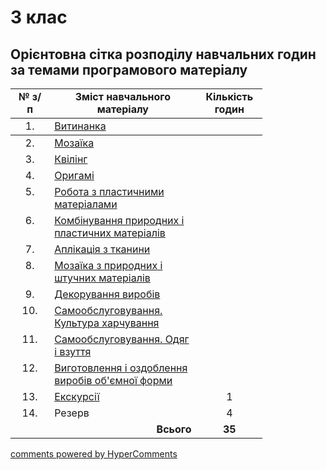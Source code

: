 <div id="hypercomments_widget" class="js-hypercomments-widget invisible"></div>

# 3 клас

## Орієнтовна сітка розподілу навчальних годин за темами програмового матеріалу

<table style="width: 80%;" align="center">
  <tr>
    <td width="12%" align="center"><b>№ з/п</b></td>
    <td width="40%" align="center"><b>Зміст навчального матеріалу</b></td>
    <td width="12%" align="center"><b>Кількість годин</b></td>
  </tr>
<tbody>
  <tr>
    <td width="12%" align="center" style="vertical-align:top !important;">
1.</td>
    <td width="40%" style="vertical-align:top !important;">
<a href="http://workmon14-new.ed-era.com/3/vуtуnanka.html">Витинанка</a></td>
    <td width="12%" align="center" style="vertical-align:top !important;">
</td>
  </tr>
  </tr>
</thead>
<tbody>
  <tr>
    <td width="12%" align="center" style="vertical-align:top !important;">
2.</td>
    <td width="40%" style="vertical-align:top !important;">
<a href="http://workmon14-new.ed-era.com/3/mozayika.html">Мозаїка</a></td>
    <td width="12%" align="center" style="vertical-align:top !important;">
</td>
  </tr>
  <tr>
    <td width="12%" align="center" style="vertical-align:top !important;">
3.</td>
    <td width="40%" style="vertical-align:top !important;">
<a href="http://workmon14-new.ed-era.com/3/kviling.html">Квілінг</a></td>
    <td width="12%" align="center" style="vertical-align:top !important;">
</td>
  </tr>
  <tr>
    <td width="12%" align="center" style="vertical-align:top !important;">
4.</td>
    <td width="40%" style="vertical-align:top !important;">
<a href="http://workmon14-new.ed-era.com/3/or%D1%83gami.html">Оригамі</a></td>
    <td width="12%" align="center" style="vertical-align:top !important;">
</td>
  </tr>
  <tr>
    <td width="12%" align="center" style="vertical-align:top !important;">
5.</td>
    <td width="40%" style="vertical-align:top !important;">
<a href="http://workmon14-new.ed-era.com/3/robota_z_plastуlinom.html">Робота з пластичними матеріалами</a></td>
    <td width="12%" align="center" style="vertical-align:top !important;">
</td>
  </tr>
  <tr>
    <td width="12%" align="center" style="vertical-align:top !important;">
6.</td>
    <td width="40%" style="vertical-align:top !important;">
<a href="http://workmon14-new.ed-era.com/3/kombinuvannya_prуrodnуkh_i_plastуchnуkh_materialiv.html">Комбінування природних і пластичних матеріалів</a></td>
    <td width="12%" align="center" style="vertical-align:top !important;">
</td>
  </tr>
  <tr>
    <td width="12%" align="center" style="vertical-align:top !important;">
7.</td>
    <td width="40%" style="vertical-align:top !important;">
<a href="http://workmon14-new.ed-era.com/3/aplikatsiya_z_tkanуnу.html">Аплікація з тканини</a></td>
    <td width="12%" align="center" style="vertical-align:top !important;">
</td>
  </tr>
  <tr>
    <td width="12%" align="center" style="vertical-align:top !important;">
8.</td>
    <td width="40%" style="vertical-align:top !important;">
<a href="http://workmon14-new.ed-era.com/3/mozayika_z_prуrodnуkh_i_shtuchnуkh_materialiv.html">Мозаїка з природних і штучних матеріалів</a></td>
    <td width="12%" align="center" style="vertical-align:top !important;">
</td>
  </tr>
  <tr>
    <td width="12%" align="center" style="vertical-align:top !important;">
9.</td>
    <td width="40%" style="vertical-align:top !important;">
<a href="http://workmon14-new.ed-era.com/3/dekoruvannya_vуrobiv.html">Декорування виробів</a></td>
    <td width="12%" align="center" style="vertical-align:top !important;">
</td>
  </tr>
  <tr>
    <td width="12%" align="center" style="vertical-align:top !important;">
10.</td>
    <td width="40%" style="vertical-align:top !important;">
<a href="http://workmon14-new.ed-era.com/3/samoobslugovuvannya_kultura_kharchuvannya.html">Самообслуговування. Культура харчування</a></td>
    <td width="12%" align="center" style="vertical-align:top !important;">
</td>
  </tr>
  <tr>
    <td width="12%" align="center" style="vertical-align:top !important;">
11.</td>
    <td width="40%" style="vertical-align:top !important;">
<a href="http://workmon14-new.ed-era.com/3/samoobslugovuvannya_odyag_i_vzuttya.html">Самообслуговування. Одяг і взуття</a></td>
    <td width="12%" align="center" style="vertical-align:top !important;">
</td>
  </tr>
  <tr>
    <td width="12%" align="center" style="vertical-align:top !important;">
12.</td>
    <td width="40%" style="vertical-align:top !important;">
<a href="http://workmon14-new.ed-era.com/3/vуgotovlennya_i_ozdoblennya_vуrobiv_obyemnoyi_formу.html">Виготовлення і оздоблення виробів об'ємної форми</a></td>
    <td width="12%" align="center" style="vertical-align:top !important;">
</td>
  </tr>
  <tr>
    <td width="12%" align="center" style="vertical-align:top !important;">
13.</td>
    <td width="40%" style="vertical-align:top !important;">
<a href="http://workmon14-new.ed-era.com/3/ekskursiyi.html">Екскурсії</a></td>
    <td width="12%" align="center" style="vertical-align:top !important;">
1</td>
  </tr>
<tr>
    <td width="12%" align="center" style="vertical-align:top !important;">
14.</td>
    <td width="40%" style="vertical-align:top !important;">
Резерв</td>
    <td width="12%" align="center" style="vertical-align:top !important;">
4</td>
  </tr>
  <tr>
    <td width="12%" align="right" style="vertical-align:top !important;" colspan="2">
<b>Всього</b></td>
    <td width="12%" align="center" style="vertical-align:top !important;">
<b>35</b></td>
  </tr>
</tbody>
</table> 

<div class="js-hypercomments-container">
<a href="http://hypercomments.com" class="hc-link" title="comments widget">comments powered by HyperComments</a>
</div>